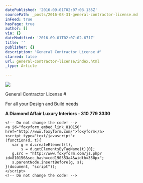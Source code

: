 ```yaml
---
datePublished: '2016-09-01T02:07:03.135Z'
sourcePath: _posts/2016-08-31-general-contractor-license.md
inFeed: true
hasPage: true
author: []
via: {}
dateModified: '2016-09-01T02:07:02.671Z'
title: ''
publisher: {}
description: 'General Contractor License #'
starred: false
url: general-contractor-license/index.html
_type: Article

---
```

![](https://the-grid-user-content.s3-us-west-2.amazonaws.com/7abfe11a-d138-4e24-a89a-eefe48da1e47.jpg)

General Contractor License \#

For all your Design and Build needs

**A Diamond Affair Luxury Interiors - 310 779 3330**

    <!-- Do not change the code! -->
    <a id="foxyform_embed_link_810156" href="http://www.foxyform.com/">foxyform</a>
    <script type="text/javascript">
    (function(d, t){
       var g = d.createElement(t),
           s = d.getElementsByTagName(t)[0];
       g.src = "http://www.foxyform.com/js.php?id=810156&sec_hash=cdd190353a4&width=350px";
       s.parentNode.insertBefore(g, s);
    }(document, "script"));
    </script>
    <!-- Do not change the code! -->